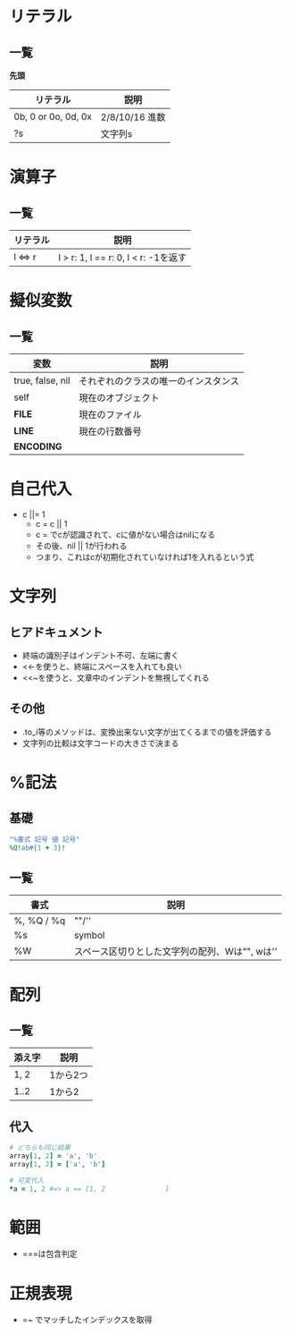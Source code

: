 # リテラル
## 一覧

**先頭**

|リテラル|説明|
|---|---|
|0b, 0 or 0o, 0d, 0x| 2/8/10/16 進数
|?s|文字列s|


# 演算子
## 一覧

|リテラル|説明|
|---|---|
|l <=> r|l > r: 1, l == r: 0, l < r: -1を返す|


# 擬似変数
## 一覧

|変数|説明|
|---|---|
|true, false, nil|それぞれのクラスの唯一のインスタンス|
|self|現在のオブジェクト|
|__FILE__|現在のファイル|
|__LINE__|現在の行数番号|
|__ENCODING__||

# 自己代入
- c ||= 1
  - c = c || 1
  - c = でcが認識されて、cに値がない場合はnilになる
  - その後、nil || 1が行われる
  - つまり、これはcが初期化されていなければ1を入れるという式

# 文字列
## ヒアドキュメント
- 終端の識別子はインデント不可、左端に書く
- <<-を使うと、終端にスペースを入れても良い
- <<~を使うと、文章中のインデントを無視してくれる
## その他
- .to_i等のメソッドは、変換出来ない文字が出てくるまでの値を評価する
- 文字列の比較は文字コードの大きさで決まる

# %記法
## 基礎

```ruby
"%書式 記号 値 記号"
%Q!ab#{1 + 3}!
```

## 一覧

|書式|説明|
|---|---|
|%, %Q / %q|""/''|
|%s|symbol|
|%W|スペース区切りとした文字列の配列、Wは"", wは''|

# 配列
## 一覧

|添え字|説明|
|---|---|
|1, 2|1から2つ|
|1..2|1から2|

## 代入

```ruby
# どちらも同じ結果
array[1, 2] = 'a', 'b'
array[1, 2] = ['a', 'b']

# 可変代入
*a = 1, 2 #=> a == [1, 2               ]
```

# 範囲
- ===は包含判定                                                                                              

# 正規表現
- =~ でマッチしたインデックスを取得